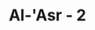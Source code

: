 ---
title: "Al-'Asr - 2"
no: 2
arabic_no: ٢
ayah: اِنَّ الْاِنْسَانَ لَفِيْ خُسْرٍۙ
translation: "sungguh, manusia berada dalam kerugian,"
tafsir: "Dalam ayat ini, Allah mengungkapkan bahwa manusia sebagai makhluk Allah sungguh secara keseluruhan berada dalam kerugian bila tidak menggunakan waktu dengan baik atau dipakai untuk melakukan keburukan. Perbuatan buruk manusia merupakan sumber kecelakaan yang menjerumuskannya ke dalam kebinasaan. Dosa seseorang terhadap Tuhannya yang memberi nikmat tidak terkira kepadanya adalah suatu pelanggaran yang tidak ada bandingannya sehingga merugikan dirinya."
---